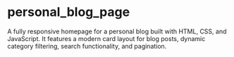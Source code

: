 # personal_blog_page
A fully responsive homepage for a personal blog built with HTML, CSS, and JavaScript. It features a modern card layout for blog posts, dynamic category filtering, search functionality, and pagination.

